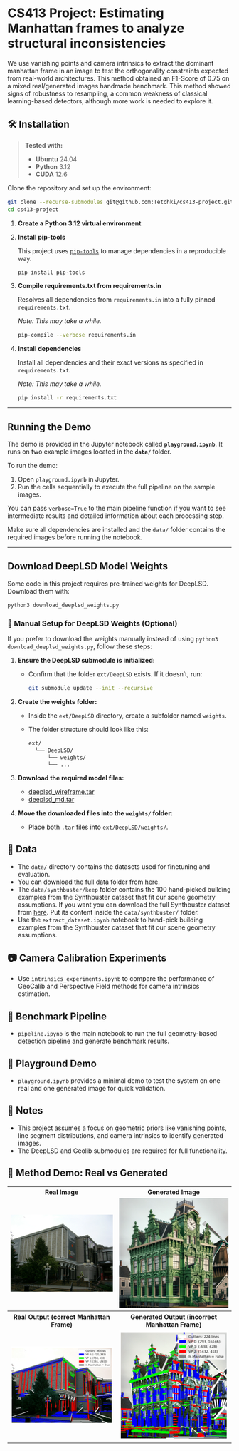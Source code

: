 # CS413 Project: Estimating Manhattan frames to analyze structural inconsistencies

We use vanishing points and camera intrinsics to extract the dominant manhattan frame in an image to test the orthogonality constraints expected from real-world architectures. This method obtained an F1-Score of 0.75 on a mixed real/generated images handmade benchmark. This method showed signs of robustness to resampling, a common weakness of classical learning-based detectors, although more work is needed to explore it.
## 🛠 Installation

> **Tested with:**
> * **Ubuntu** 24.04
> * **Python** 3.12
> * **CUDA** 12.6

Clone the repository and set up the environment:

```bash
git clone --recurse-submodules git@github.com:Tetchki/cs413-project.git
cd cs413-project
```
1. **Create a Python 3.12 virtual environment**

2. **Install pip-tools**

    This project uses [`pip-tools`](https://github.com/jazzband/pip-tools) to manage dependencies in a reproducible way.
   ```bash
   pip install pip-tools
   ```
3. **Compile requirements.txt from requirements.in**
   
    Resolves all dependencies from `requirements.in` into a fully pinned `requirements.txt`.
    
    *Note: This may take a while.*
   ```bash
   pip-compile --verbose requirements.in
   ```
4. **Install dependencies**

   Install all dependencies and their exact versions as specified in `requirements.txt`.

    *Note: This may take a while.*
   ```bash
   pip install -r requirements.txt
   ```
---

## Running the Demo

The demo is provided in the Jupyter notebook called **`playground.ipynb`**. It runs on two example images located in the **`data/`** folder.

To run the demo:

1. Open `playground.ipynb` in Jupyter.
2. Run the cells sequentially to execute the full pipeline on the sample images.

You can pass `verbose=True` to the main pipeline function if you want to see intermediate results and detailed information about each processing step.

Make sure all dependencies are installed and the `data/` folder contains the required images before running the notebook.

---

## Download DeepLSD Model Weights

Some code in this project requires pre-trained weights for DeepLSD. Download them with:

```bash
python3 download_deeplsd_weights.py
```

### 🧱 Manual Setup for DeepLSD Weights (Optional)

If you prefer to download the weights manually instead of using `python3 download_deeplsd_weights.py`, follow these steps:

1. **Ensure the DeepLSD submodule is initialized:**

   * Confirm that the folder `ext/DeepLSD` exists. If it doesn’t, run:

     ```bash
     git submodule update --init --recursive
     ```

2. **Create the weights folder:**

   * Inside the `ext/DeepLSD` directory, create a subfolder named `weights`.
   * The folder structure should look like this:

     ```
     ext/
       └── DeepLSD/
           └── weights/
           └── ...
     ```

3. **Download the required model files:**

   * [deeplsd\_wireframe.tar](https://cvg-data.inf.ethz.ch/DeepLSD/deeplsd_wireframe.tar)
   * [deeplsd\_md.tar](https://cvg-data.inf.ethz.ch/DeepLSD/deeplsd_md.tar)

4. **Move the downloaded files into the `weights/` folder:**

   * Place both `.tar` files into `ext/DeepLSD/weights/`.
## 📁 Data

* The `data/` directory contains the datasets used for finetuning and evaluation.
* You can download the full data folder from [here](https://drive.google.com/drive/folders/1KE5jK0FZSqztiJwzxzEN0hkqLp3hMu_C?usp=sharing).
* The `data/synthbuster/keep` folder contains the 100 hand-picked building examples from the Synthbuster dataset that fit our scene geometry assumptions. If you want you can download the full Synthbuster dataset from [here](https://zenodo.org/records/10066460). Put its content inside the `data/synthbuster/` folder.
* Use the `extract_dataset.ipynb` notebook to hand-pick building examples from the Synthbuster dataset that fit our scene geometry assumptions.

## 📷 Camera Calibration Experiments

* Use `intrinsics_experiments.ipynb` to compare the performance of GeoCalib and Perspective Field methods for camera intrinsics estimation.

## 🚀 Benchmark Pipeline

* `pipeline.ipynb` is the main notebook to run the full geometry-based detection pipeline and generate benchmark results.

## 🧪 Playground Demo

* `playground.ipynb` provides a minimal demo to test the system on one real and one generated image for quick validation.

## 📌 Notes

* This project assumes a focus on geometric priors like vanishing points, line segment distributions, and camera intrinsics to identify generated images.
* The DeepLSD and Geolib submodules are required for full functionality.

## 🎯 Method Demo: Real vs Generated

<table>
  <tr>
    <th>Real Image</th>
    <th>Generated Image</th>
  </tr>
  <tr>
    <td><img src="assets/yud_example.jpg" width="300"/></td>
    <td><img src="assets/dalle3_example.png" width="300"/></td>
  </tr>
  <tr>
    <th>Real Output (correct Manhattan Frame)</th>
    <th>Generated Output (incorrect Manhattan Frame)</th>
  </tr>
  <tr>
    <td><img src="assets/yud_output.png" width="300"/></td>
    <td><img src="assets/dalle3_output.png" width="300"/></td>
  </tr>
</table>